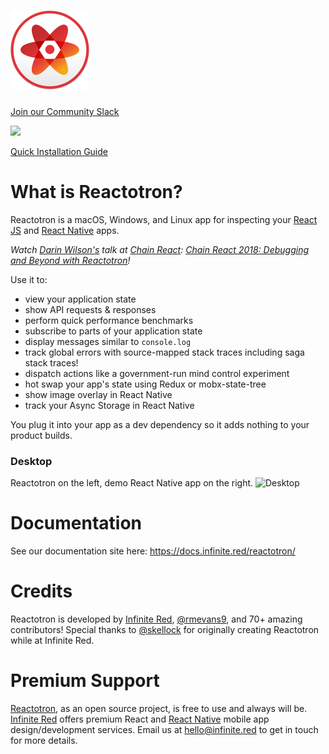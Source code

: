 # ![Reactotron Logo](../../docs/plugins/images/readme/Reactotron-128.png)

[Join our Community Slack](http://community.infinite.red/)

<a href="https://reactnative.cc" target="_blank"><img src="https://img.shields.io/badge/React%20Native%20Newsletter-Featured-blueviolet"></a>

[Quick Installation Guide](https://docs.infinite.red/reactotron/quick-start/getting-started/)

# What is Reactotron?

Reactotron is a macOS, Windows, and Linux app for inspecting your [React JS](https://facebook.github.io/react/) and [React Native](https://facebook.github.io/react-native/) apps.

_Watch [Darin Wilson's](https://github.com/darinwilson) talk at [Chain React](https://infinite.red/ChainReactConf): [Chain React 2018: Debugging and Beyond with Reactotron](https://www.youtube.com/watch?v=UiPo9A9k7xc)!_

Use it to:

- view your application state
- show API requests & responses
- perform quick performance benchmarks
- subscribe to parts of your application state
- display messages similar to `console.log`
- track global errors with source-mapped stack traces including saga stack traces!
- dispatch actions like a government-run mind control experiment
- hot swap your app's state using Redux or mobx-state-tree
- show image overlay in React Native
- track your Async Storage in React Native

You plug it into your app as a dev dependency so it adds nothing to your product builds.

### Desktop

Reactotron on the left, demo React Native app on the right.
![Desktop](../../docs/plugins/images/readme/reactotron-demo-app.gif)

# Documentation

See our documentation site here: https://docs.infinite.red/reactotron/

# Credits

Reactotron is developed by [Infinite Red](https://infinite.red), [@rmevans9](https://github.com/rmevans9), and 70+ amazing contributors! Special thanks to [@skellock](https://github.com/skellock) for originally creating Reactotron while at Infinite Red.

# Premium Support

[Reactotron](https://infinite.red/reactotron), as an open source project, is free to use and always will be. [Infinite Red](https://infinite.red/) offers premium React and [React Native](https://infinite.red/react-native) mobile app design/development services. Email us at [hello@infinite.red](mailto:hello@infinite.red) to get in touch for more details.
